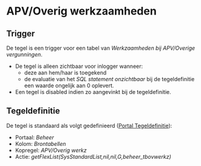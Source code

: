 # APV/Overig werkzaamheden

## Trigger

De tegel is een trigger voor een tabel van *Werkzaamheden bij APV/Overige vergunningen*.

* De tegel is alleen zichtbaar voor inlogger wanneer:
  * deze aan hem/haar is toegekend
  * de evaluatie van het *SQL statement onzichtbaar* bij de tegeldefinitie een waarde ongelijk aan 0 oplevert.
* Een tegel is disabled indien zo aangevinkt bij de tegeldefinitie.

## Tegeldefinitie

De tegel is standaard als volgt gedefinieerd ([Portal Tegeldefinitie](../../../../instellen_inrichten/portaldefinitie/portal_tegel.md)):

* Portaal: *Beheer*
* Kolom: *Brontabellen*
* Kopregel: *APV/Overig werkz*
* Actie: *getFlexList(SysStandardList,nil,nil,G,beheer_tbovwerkz)*
